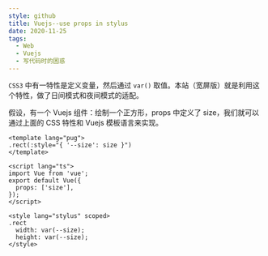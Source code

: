 ```yaml
---
style: github
title: Vuejs--use props in stylus
date: 2020-11-25
tags:
  - Web
  - Vuejs
  - 写代码时的困惑
---
```


`CSS3` 中有一特性是定义变量，然后通过 `var()` 取值。本站（宽屏版）就是利用这个特性，做了日间模式和夜间模式的适配。

假设，有一个 Vuejs 组件：绘制一个正方形，props 中定义了 size，我们就可以通过上面的 CSS 特性和 Vuejs 模板语言来实现。

```vue
<template lang="pug">
.rect(:style="{ '--size': size }")
</template>

<script lang="ts">
import Vue from 'vue';
export default Vue({
  props: ['size'],
});
</script>

<style lang="stylus" scoped>
.rect
  width: var(--size);
  height: var(--size);
</style>
```
